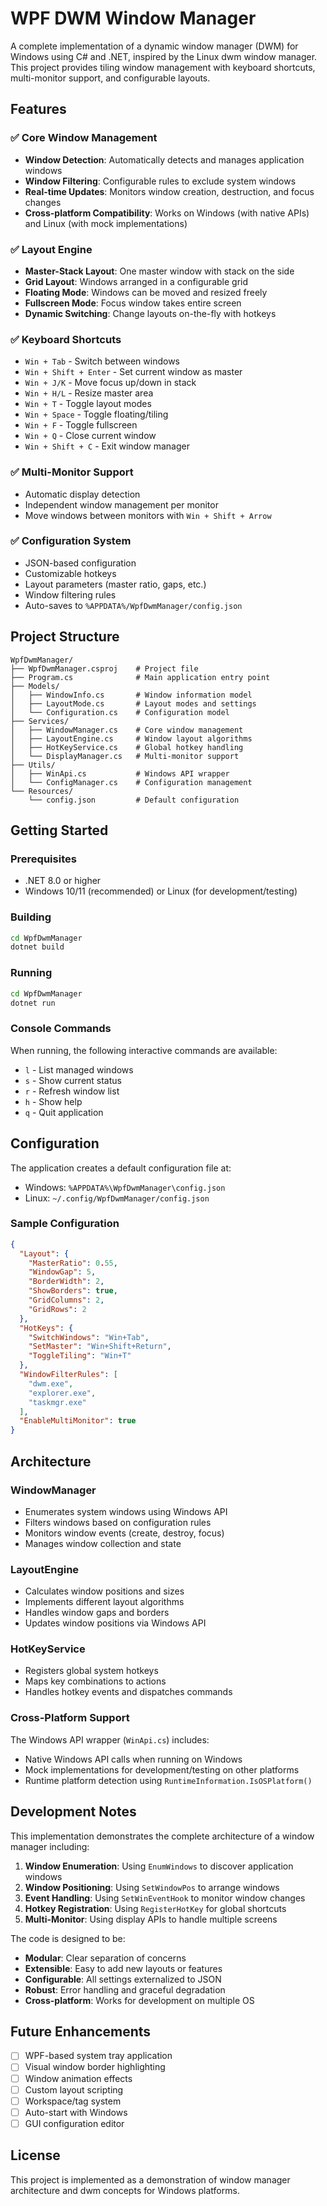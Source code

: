 # WPF DWM Window Manager

A complete implementation of a dynamic window manager (DWM) for Windows using C# and .NET, inspired by the Linux dwm window manager. This project provides tiling window management with keyboard shortcuts, multi-monitor support, and configurable layouts.

## Features

### ✅ Core Window Management
- **Window Detection**: Automatically detects and manages application windows
- **Window Filtering**: Configurable rules to exclude system windows
- **Real-time Updates**: Monitors window creation, destruction, and focus changes
- **Cross-platform Compatibility**: Works on Windows (with native APIs) and Linux (with mock implementations)

### ✅ Layout Engine
- **Master-Stack Layout**: One master window with stack on the side
- **Grid Layout**: Windows arranged in a configurable grid
- **Floating Mode**: Windows can be moved and resized freely
- **Fullscreen Mode**: Focus window takes entire screen
- **Dynamic Switching**: Change layouts on-the-fly with hotkeys

### ✅ Keyboard Shortcuts
- `Win + Tab` - Switch between windows
- `Win + Shift + Enter` - Set current window as master
- `Win + J/K` - Move focus up/down in stack
- `Win + H/L` - Resize master area
- `Win + T` - Toggle layout modes
- `Win + Space` - Toggle floating/tiling
- `Win + F` - Toggle fullscreen
- `Win + Q` - Close current window
- `Win + Shift + C` - Exit window manager

### ✅ Multi-Monitor Support
- Automatic display detection
- Independent window management per monitor
- Move windows between monitors with `Win + Shift + Arrow`

### ✅ Configuration System
- JSON-based configuration
- Customizable hotkeys
- Layout parameters (master ratio, gaps, etc.)
- Window filtering rules
- Auto-saves to `%APPDATA%/WpfDwmManager/config.json`

## Project Structure

```
WpfDwmManager/
├── WpfDwmManager.csproj    # Project file
├── Program.cs              # Main application entry point
├── Models/
│   ├── WindowInfo.cs       # Window information model
│   ├── LayoutMode.cs       # Layout modes and settings
│   └── Configuration.cs    # Configuration model
├── Services/
│   ├── WindowManager.cs    # Core window management
│   ├── LayoutEngine.cs     # Window layout algorithms
│   ├── HotKeyService.cs    # Global hotkey handling
│   └── DisplayManager.cs   # Multi-monitor support
├── Utils/
│   ├── WinApi.cs           # Windows API wrapper
│   └── ConfigManager.cs    # Configuration management
└── Resources/
    └── config.json         # Default configuration
```

## Getting Started

### Prerequisites
- .NET 8.0 or higher
- Windows 10/11 (recommended) or Linux (for development/testing)

### Building
```bash
cd WpfDwmManager
dotnet build
```

### Running
```bash
cd WpfDwmManager
dotnet run
```

### Console Commands
When running, the following interactive commands are available:
- `l` - List managed windows
- `s` - Show current status
- `r` - Refresh window list
- `h` - Show help
- `q` - Quit application

## Configuration

The application creates a default configuration file at:
- Windows: `%APPDATA%\WpfDwmManager\config.json`
- Linux: `~/.config/WpfDwmManager/config.json`

### Sample Configuration
```json
{
  "Layout": {
    "MasterRatio": 0.55,
    "WindowGap": 5,
    "BorderWidth": 2,
    "ShowBorders": true,
    "GridColumns": 2,
    "GridRows": 2
  },
  "HotKeys": {
    "SwitchWindows": "Win+Tab",
    "SetMaster": "Win+Shift+Return",
    "ToggleTiling": "Win+T"
  },
  "WindowFilterRules": [
    "dwm.exe",
    "explorer.exe",
    "taskmgr.exe"
  ],
  "EnableMultiMonitor": true
}
```

## Architecture

### WindowManager
- Enumerates system windows using Windows API
- Filters windows based on configuration rules
- Monitors window events (create, destroy, focus)
- Manages window collection and state

### LayoutEngine
- Calculates window positions and sizes
- Implements different layout algorithms
- Handles window gaps and borders
- Updates window positions via Windows API

### HotKeyService
- Registers global system hotkeys
- Maps key combinations to actions
- Handles hotkey events and dispatches commands

### Cross-Platform Support
The Windows API wrapper (`WinApi.cs`) includes:
- Native Windows API calls when running on Windows
- Mock implementations for development/testing on other platforms
- Runtime platform detection using `RuntimeInformation.IsOSPlatform()`

## Development Notes

This implementation demonstrates the complete architecture of a window manager including:

1. **Window Enumeration**: Using `EnumWindows` to discover application windows
2. **Window Positioning**: Using `SetWindowPos` to arrange windows
3. **Event Handling**: Using `SetWinEventHook` to monitor window changes
4. **Hotkey Registration**: Using `RegisterHotKey` for global shortcuts
5. **Multi-Monitor**: Using display APIs to handle multiple screens

The code is designed to be:
- **Modular**: Clear separation of concerns
- **Extensible**: Easy to add new layouts or features
- **Configurable**: All settings externalized to JSON
- **Robust**: Error handling and graceful degradation
- **Cross-platform**: Works for development on multiple OS

## Future Enhancements

- [ ] WPF-based system tray application
- [ ] Visual window border highlighting
- [ ] Window animation effects
- [ ] Custom layout scripting
- [ ] Workspace/tag system
- [ ] Auto-start with Windows
- [ ] GUI configuration editor

## License

This project is implemented as a demonstration of window manager architecture and dwm concepts for Windows platforms.